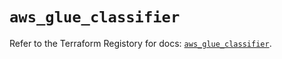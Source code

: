 # `aws_glue_classifier`

Refer to the Terraform Registory for docs: [`aws_glue_classifier`](https://registry.terraform.io/providers/hashicorp/aws/5.9.0/docs/resources/glue_classifier).

